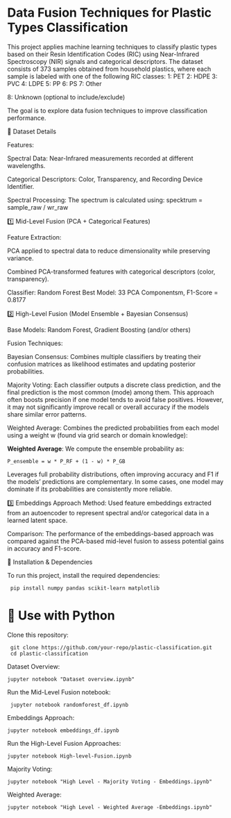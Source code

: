 # Data Fusion Techniques for Plastic Types Classification
This project applies machine learning techniques to classify plastic types based on their Resin Identification Codes (RIC) using Near-Infrared Spectroscopy (NIR) signals and categorical descriptors. The dataset consists of 373 samples obtained from household plastics, where each sample is labeled with one of the following RIC classes:
1: PET 
2: HDPE 
3: PVC 
4: LDPE 
5: PP 
6: PS 
7: Other 

8: Unknown (optional to include/exclude)

The goal is to explore data fusion techniques to improve classification performance.

📂 Dataset Details

Features:

Spectral Data: Near-Infrared measurements recorded at different wavelengths.

Categorical Descriptors: Color, Transparency, and Recording Device Identifier.

Spectral Processing: The spectrum is calculated using: specktrum = sample_raw / wr_raw

1️⃣ Mid-Level Fusion (PCA + Categorical Features)

Feature Extraction:

PCA applied to spectral data to reduce dimensionality while preserving variance.

Combined PCA-transformed features with categorical descriptors (color, transparency).

Classifier: Random Forest
Best Model: 33 PCA Componentsm, F1-Score = 0.8177

2️⃣ High-Level Fusion (Model Ensemble + Bayesian Consensus)

Base Models:
Random Forest, Gradient Boosting (and/or others)

Fusion Techniques:

Bayesian Consensus: Combines multiple classifiers by treating their confusion matrices as likelihood estimates and updating posterior probabilities.

Majority Voting: Each classifier outputs a discrete class prediction, and the final prediction is the most common (mode) among them.
This approach often boosts precision if one model tends to avoid false positives.
However, it may not significantly improve recall or overall accuracy if the models share similar error patterns.

Weighted Average: Combines the predicted probabilities from each model using a weight w (found via grid search or domain knowledge):

**Weighted Average**: We compute the ensemble probability as:

`P_ensemble = w * P_RF + (1 - w) * P_GB`


Leverages full probability distributions, often improving accuracy and F1 if the models’ predictions are complementary.
In some cases, one model may dominate if its probabilities are consistently more reliable.

3️⃣ Embeddings Approach
Method:
Used feature embeddings extracted from an autoencoder to represent spectral and/or categorical data in a learned latent space.

Comparison:
The performance of the embeddings-based approach was compared against the PCA-based mid-level fusion to assess potential gains in accuracy and F1-score.

🔧 Installation & Dependencies

To run this project, install the required dependencies:


     pip install numpy pandas scikit-learn matplotlib

# 🐍 Use with Python

Clone this repository:

  
     git clone https://github.com/your-repo/plastic-classification.git
     cd plastic-classification

Dataset Overview:

    jupyter notebook "Dataset overview.ipynb"


Run the Mid-Level Fusion notebook:

     jupyter notebook randomforest_df.ipynb

Embeddings Approach:

    jupyter notebook embeddings_df.ipynb


Run the High-Level Fusion Approaches: 
 
    jupyter notebook High-level-Fusion.ipynb

Majority Voting:

    jupyter notebook "High Level - Majority Voting - Embeddings.ipynb"
Weighted Average:

    jupyter notebook "High Level - Weighted Average -Embeddings.ipynb"





